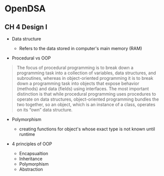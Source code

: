 # OpenDSA

## CH 4 Design I

- Data structure
  - Refers to the data stored in computer's main memory (RAM)

- Procedural vs OOP

> The focus of procedural programming is to break down a programming task into a collection of variables, data structures, and subroutines, whereas in object-oriented programming it is to break down a programming task into objects that expose behavior (methods) and data (fields) using interfaces. The most important distinction is that while procedural programming uses procedures to operate on data structures, object-oriented programming bundles the two together, so an object, which is an instance of a class, operates on its “own” data structure.

- Polymorphism
  - creating functions for object's whose exact type is not known until runtime

- 4 principles of OOP
  - Encapsualtion
  - Inheritance
  - Polymorphism
  - Abstraction
